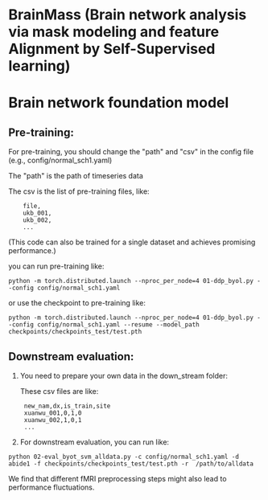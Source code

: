 # BrainMass (Brain network analysis via mask modeling and feature Alignment by Self-Supervised learning)

# Brain network foundation model

## Pre-training:

For pre-training, you should change the "path" and "csv" in the config file (e.g., config/normal_sch1.yaml)
   
   The "path" is the path of timeseries data
   
   The csv is the list of pre-training files, like:

        file,
        ukb_001,
        ukb_002,
        ...

(This code can also be trained for a single dataset and achieves promising performance.)

you can  run pre-training like:
```shell
python -m torch.distributed.launch --nproc_per_node=4 01-ddp_byol.py --config config/normal_sch1.yaml
```

or use the checkpoint to pre-training like:
```shell
python -m torch.distributed.launch --nproc_per_node=4 01-ddp_byol.py --config config/normal_sch1.yaml --resume --model_path checkpoints/checkpoints_test/test.pth 
```


## Downstream evaluation:
1. You need to prepare your own data in the down_stream folder:
   
   These csv files are like:

        new_nam,dx,is_train,site
        xuanwu_001,0,1,0
        xuanwu_002,1,0,1
        ...

2. For downstream evaluation, you can run like:
```shell
python 02-eval_byot_svm_alldata.py -c config/normal_sch1.yaml -d abide1 -f checkpoints/checkpoints_test/test.pth -r  /path/to/alldata
```


We find that different fMRI preprocessing steps might also lead to performance fluctuations. 
